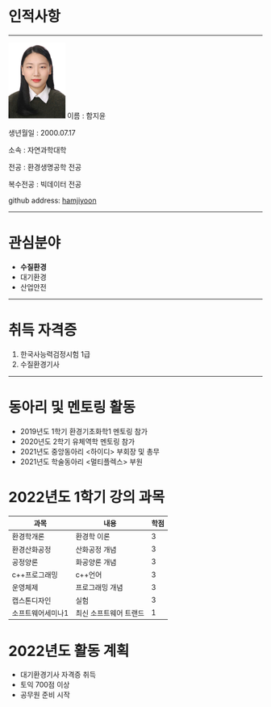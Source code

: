 # 인적사항
---
<img src=KakaoTalk_20220125_113438909.jpg height=150 widht=150>
이름 : 함지윤

생년월일 : 2000.07.17

소속 : 자연과학대학

전공 : 환경생명공학 전공

복수전공 : 빅데이터 전공

github address: [hamjiyoon][github]

[github]:http://github.com/hamjiyoon

---

# 관심분야
* **수질환경**
* 대기환경
* 산업안전

---

# 취득 자격증
1. 한국사능력검정시험 1급
2. 수질환경기사

---

# 동아리 및 멘토링 활동
* 2019년도 1학기 환경기초화학1 멘토링 참가
* 2020년도 2학기 유체역학 멘토링 참가
* 2021년도 중앙동아리 <하이디> 부회장 및 총무
* 2021년도 학술동아리 <멀티플렉스> 부원

# 2022년도 1학기 강의 과목
|과목|내용|학점|
|---|---|---|
|환경학개론|환경학 이론|3|
|환경산화공정|산화공정 개념|3|
|공정양론|화공양론 개념|3|
|c++프로그래밍|c++언어|3|
|운영체제|프로그래밍 개념|3|
|캡스톤디자인|실험|3|
|소프트웨어세미나1|최신 소프트웨어 트랜드|1|

# 2022년도 활동 계획
* 대기환경기사 자격증 취득
* 토익 700점 이상
* 공무원 준비 시작
